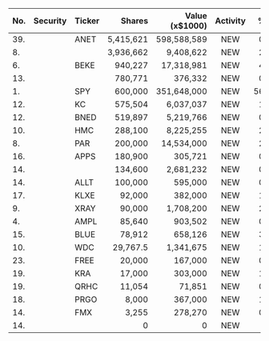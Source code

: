 No. | Security | Ticker | Shares | Value (x$1000) | Activity | % Port
|--- | --- | --- | ---:| ---:|:---:| ---:|
 39.||ANET</a>|5,415,621|598,588,589|NEW|0.47%|<a href=rel="bookmark"></a>
8.|||3,936,662|9,408,622|NEW|2.51%|rel="bookmark"></a>
6.||BEKE</a>|940,227|17,318,981|NEW|4.63%|<a href=rel="bookmark"></a>
13.|||780,771|376,332|NEW|0.53%|rel="bookmark"></a>
1.||SPY</a>|600,000|351,648,000|NEW|56.24%|<a href=rel="bookmark"></a>
12.||KC</a>|575,504|6,037,037|NEW|1.61%|<a href=rel="bookmark"></a>
12.||BNED</a>|519,897|5,219,766|NEW|0.83%|<a href=rel="bookmark"></a>
10.||HMC</a>|288,100|8,225,255|NEW|2.19%|<a href=rel="bookmark"></a>
8.||PAR</a>|200,000|14,534,000|NEW|2.32%|<a href=rel="bookmark"></a>
16.||APPS</a>|180,900|305,721|NEW|0.04%|<a href=rel="bookmark"></a>
14.|||134,600|2,681,232|NEW|0.71%|rel="bookmark"></a>
14.||ALLT</a>|100,000|595,000|NEW|0.09%|<a href=rel="bookmark"></a>
17.||KLXE</a>|92,000|382,000|NEW|1.81%|<a href=rel="bookmark"></a>
9.||XRAY</a>|90,000|1,708,200|NEW|2.43%|<a href=rel="bookmark"></a>
4.||AMPL</a>|85,640|903,502|NEW|0.15%|<a href=rel="bookmark"></a>
15.||BLUE</a>|78,912|658,126|NEW|3.44%|<a href=rel="bookmark"></a>
10.||WDC</a>|29,767.5|1,341,675|NEW|1.91%|<a href=rel="bookmark"></a>
23.||FREE</a>|20,000|167,000|NEW|0.79%|<a href=rel="bookmark"></a>
19.||KRA</a>|17,000|303,000|NEW|1.44%|<a href=rel="bookmark"></a>
19.||QRHC</a>|11,054|71,851|NEW|0.01%|<a href=rel="bookmark"></a>
18.||PRGO</a>|8,000|367,000|NEW|1.74%|<a href=rel="bookmark"></a>
14.||FMX</a>|3,255|278,270|NEW|0.39%|<a href=rel="bookmark"></a>
14.|||0|0|NEW|0%|rel="bookmark"></a>
